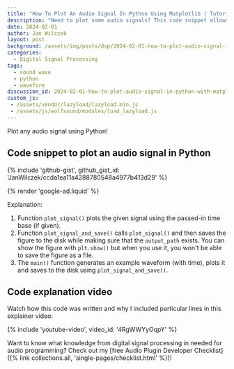```yaml
---
title: "How To Plot An Audio Signal In Python Using Matplotlib | Tutorial For Beginners"
description: "Need to plot some audio signals? This code snippet allows you to easily plot any audio signal as a continuous waveform (+ explainer video)."
date: 2024-02-01
author: Jan Wilczek
layout: post
background: /assets/img/posts/dsp/2024-02-01-how-to-plot-audio-signal-in-python-with-matplotlib/Thumbnail.webp
categories:
  - Digital Signal Processing
tags:
  - sound wave
  - python
  - waveform
discussion_id: 2024-02-01-how-to-plot-audio-signal-in-python-with-matplotlib
custom_js:
 - /assets/vendor/lazyload/lazyload.min.js
 - /assets/js/wolfsound/modules/load_lazyload.js
---
```

Plot any audio signal using Python!

## Code snippet to plot an audio signal in Python

{% include 'github-gist', github_gist_id: 'JanWilczek/ccda1ea11a4288780548a4977b413d29' %}

{% render 'google-ad.liquid' %}

Explanation:

1. Function `plot_signal()` plots the given signal using the passed-in time base (if given).
2. Function `plot_signal_and_save()` calls `plot_signal()` and then saves the figure to the disk while making sure that the `output_path` exists. You can show the figure with `plt.show()` but when you use it, you won't be able to save the figure as a file.
3. The `main()` function generates an example waveform (with time), plots it and saves to the disk using `plot_signal_and_save()`.

## Code explanation video

Watch how this code was written and why I included particular lines in this explainer video:

{% include 'youtube-video', video_id: '4RgWWYyOqpY' %}

Want to know what knowledge from digital signal processing in needed for audio programming? Check out my [free Audio Plugin Developer Checklist]({% link collections.all, 'single-pages/checklist.html' %})!
